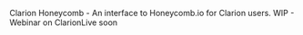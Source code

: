 Clarion Honeycomb - An interface to Honeycomb.io for Clarion users. WIP - Webinar on ClarionLive soon
